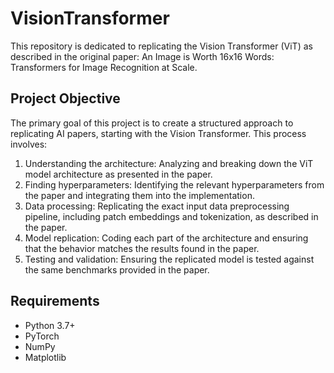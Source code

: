 # VisionTransformer

This repository is dedicated to replicating the Vision Transformer (ViT) as described in the original paper: An Image is Worth 16x16 Words: Transformers for Image Recognition at Scale.

## Project Objective
The primary goal of this project is to create a structured approach to replicating AI papers, starting with the Vision Transformer. This process involves:

1. Understanding the architecture: Analyzing and breaking down the ViT model architecture as presented in the paper.
2. Finding hyperparameters: Identifying the relevant hyperparameters from the paper and integrating them into the implementation.
3. Data processing: Replicating the exact input data preprocessing pipeline, including patch embeddings and tokenization, as described in the paper.
4. Model replication: Coding each part of the architecture and ensuring that the behavior matches the results found in the paper.
5. Testing and validation: Ensuring the replicated model is tested against the same benchmarks provided in the paper.


## Requirements
- Python 3.7+
- PyTorch
- NumPy
- Matplotlib

